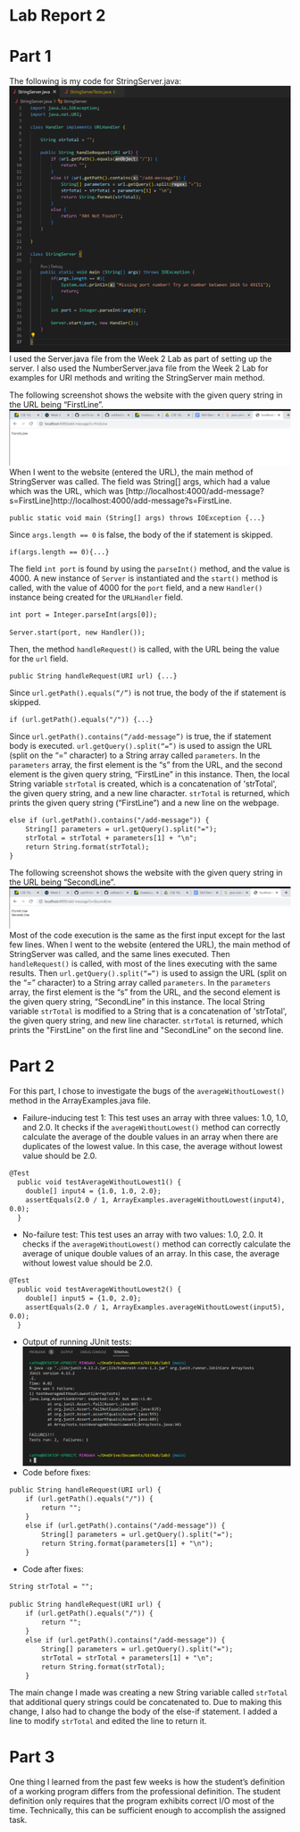 # Lab Report 2

# Part 1
The following is my code for StringServer.java:
![Image](wk4lrpt1(1).png)
I used the Server.java file from the Week 2 Lab as part of setting up the server. I also used the NumberServer.java 
file from the Week 2 Lab for examples for URI methods and writing the StringServer main method.

The following screenshot shows the website with the given query string in the URL being “FirstLine”.
![Image](wk4lrpt1(2).png)
When I went to the website (entered the URL), the main method of StringServer was called. The field was String[] args, which had a 
value which was the URL, which was [http://localhost:4000/add-message?s=FirstLine]http://localhost:4000/add-message?s=FirstLine.
```
public static void main (String[] args) throws IOException {...}
```
Since `args.length == 0` is false, the body of the if statement is skipped. 
```
if(args.length == 0){...}
```
The field `int port` is found by using the `parseInt()` method, and the value is 4000. A new instance of `Server` is instantiated and
the `start()` method is called, with the value of 4000 for the `port` field, and a new `Handler()` instance being created for the `URLHandler` field.
```
int port = Integer.parseInt(args[0]);

Server.start(port, new Handler());
```
Then, the method `handleRequest()` is called, with the URL being the value for the `url` field.
```
public String handleRequest(URI url) {...}
```
Since `url.getPath().equals(“/”)` is not true, the body of the if statement is skipped.
```
if (url.getPath().equals("/")) {...}
```
Since `url.getPath().contains(“/add-message”)` is true, the if statement body is executed. `url.getQuery().split(“=”)` is used to 
assign the URL (split on the “=” character) to a String array called `parameters`. In the `parameters` array, the first element is the “s” 
from the URL, and the second element is the given query string, “FirstLine” in this instance. Then, the local String variable `strTotal` is created, which is
a concatenation of 'strTotal', the given query string, and a new line character. `strTotal` is returned, which prints the given query string (“FirstLine”) 
and a new line on the webpage.
```
else if (url.getPath().contains("/add-message")) {
    String[] parameters = url.getQuery().split("=");
    strTotal = strTotal + parameters[1] + "\n";
    return String.format(strTotal);
}
```
The following screenshot shows the website with the given query string in the URL being “SecondLine”. 
![Image](wk4lrpt1(3).png)
Most of the code execution is the same as the first input except for the last few lines. When I went to the website (entered the URL), 
the main method of StringServer was called, and the same lines executed. Then `handleRequest()` is called, with most of the lines executing 
with the same results. Then `url.getQuery().split(“=”)` is used to assign the URL (split on the “=” character) to a String array called `parameters`. 
In the `parameters` array, the first element is the “s” from the URL, and the second element is the given query string, “SecondLine” in this instance. The 
local String variable `strTotal` is modified to a String that is a concatenation of 'strTotal', the given query string, and new line character. `strTotal` 
is returned, which prints the "FirstLine" on the first line and "SecondLine" on the second line.

# Part 2
For this part, I chose to investigate the bugs of the `averageWithoutLowest()` method in the ArrayExamples.java file.

* Failure-inducing test 1: This test uses an array with three values: 1.0, 1.0, and 2.0. It checks if the `averageWithoutLowest()` method can correctly 
calculate the average of the double values in an array when there are duplicates of the lowest value. In this case, the average without lowest value should 
be 2.0.
```
@Test
  public void testAverageWithoutLowest1() {
    double[] input4 = {1.0, 1.0, 2.0};
    assertEquals(2.0 / 1, ArrayExamples.averageWithoutLowest(input4), 0.0);
  }
```
* No-failure test: This test uses an array with two values: 1.0, 2.0. It checks if the `averageWithoutLowest()` method can correctly 
calculate the average of unique double values of an array. In this case, the average without lowest value should be 2.0.
```
@Test
  public void testAverageWithoutLowest2() {
    double[] input5 = {1.0, 2.0};
    assertEquals(2.0 / 1, ArrayExamples.averageWithoutLowest(input5), 0.0);
  }
```
* Output of running JUnit tests:
![Image](wk4lrpt2(1).png)
* Code before fixes:
```
public String handleRequest(URI url) {
    if (url.getPath().equals("/")) {
        return "";
    }
    else if (url.getPath().contains("/add-message")) {
        String[] parameters = url.getQuery().split("=");
        return String.format(parameters[1] + "\n");
    }
```
* Code after fixes:
```
String strTotal = "";

public String handleRequest(URI url) {
    if (url.getPath().equals("/")) {
        return "";
    }
    else if (url.getPath().contains("/add-message")) {
        String[] parameters = url.getQuery().split("=");
        strTotal = strTotal + parameters[1] + "\n";
        return String.format(strTotal);
    }
```
The main change I made was creating a new String variable called `strTotal` that additional query strings could be concatenated 
to. Due to making this change, I also had to change the body of the else-if statement. I added a line to modify `strTotal` and 
edited the line to return it.

# Part 3
One thing I learned from the past few weeks is how the student’s definition of a working program differs from the professional definition. 
The student definition only requires that the program exhibits correct I/O most of the time. Technically, this can be sufficient enough to 
accomplish the assigned task.


